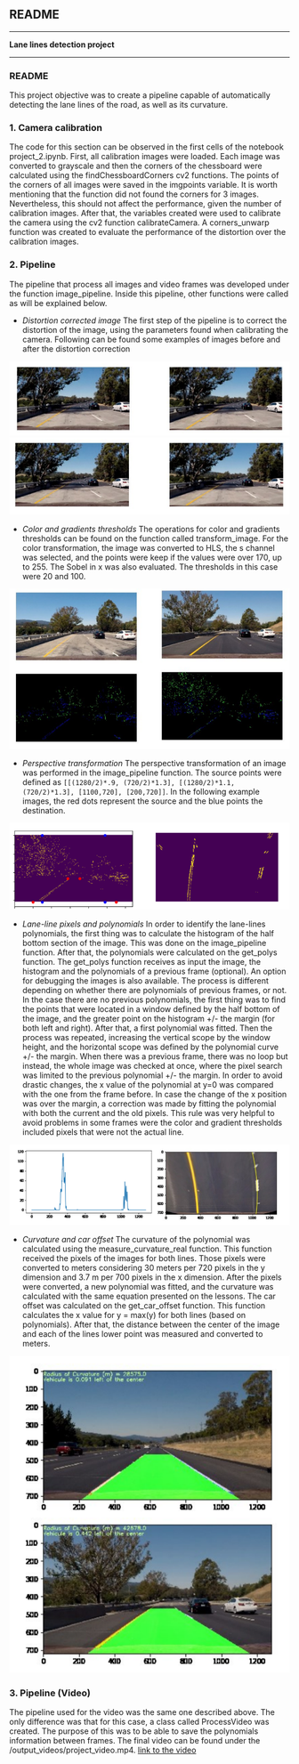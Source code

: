 ## README

---

**Lane lines detection project**

[//]: # (Image References)

[image1]: ./report_images/image1.png "Undistorted"
[image2]: ./report_images/image2.png "Road Transformed"
[image3]: ./report_images/image3.png "Binary Example"
[image4]: ./report_images/image4.png "Warp Example"
[image5]: ./report_images/image5.png "Fit Visual"
[image6]: ./report_images/image6.png "Output"
[video1]: ./output_videos/project_video.mp4 "Video"


---

### README

This project objective was to create a pipeline capable of automatically detecting the lane lines of the road, as well as its curvature. 

### 1. Camera calibration 

The code for this section can be observed in the first cells of the notebook project_2.ipynb.
First, all calibration images were loaded. Each image was converted to grayscale and then the
corners of the chessboard were calculated using the findChessboardCorners cv2 functions. The
points of the corners of all images were saved in the imgpoints variable. It is worth mentioning that
the function did not found the corners for 3 images. Nevertheless, this should not affect the
performance, given the number of calibration images.
After that, the variables created were used to calibrate the camera using the cv2 function
calibrateCamera.
A corners_unwarp function was created to evaluate the performance of the distortion over
the calibration images.

### 2. Pipeline 

The pipeline that process all images and video frames was developed under the function
image_pipeline. Inside this pipeline, other functions were called as will be explained below.

* *Distortion corrected image*
The first step of the pipeline is to correct the distortion of the image, using the
parameters found when calibrating the camera. Following can be found some examples of
images before and after the distortion correction

![alt text][image1]
![alt text][image2]


* *Color and gradients thresholds*
The operations for color and gradients thresholds can be found on the function called
transform_image. For the color transformation, the image was converted to HLS, the s channel
was selected, and the points were keep if the values were over 170, up to 255. The Sobel in x
was also evaluated. The thresholds in this case were 20 and 100.

![alt text][image3]

* *Perspective transformation*
The perspective transformation of an image was performed in the image_pipeline
function. The source points were defined as `[[(1280/2)*.9, (720/2)*1.3], [(1280/2)*1.1,
(720/2)*1.3], [1100,720], [200,720]]`. In the following example images, the red dots represent
the source and the blue points the destination.

![alt text][image4]

* *Lane-line pixels and polynomials*
In order to identify the lane-lines polynomials, the first thing was to calculate the
histogram of the half bottom section of the image. This was done on the image_pipeline
function. After that, the polynomials were calculated on the get_polys function.
The get_polys function receives as input the image, the histogram and the polynomials
of a previous frame (optional). An option for debugging the images is also available. The process
is different depending on whether there are polynomials of previous frames, or not.
In the case there are no previous polynomials, the first thing was to find the points that
were located in a window defined by the half bottom of the image, and the greater point on the
histogram +/- the margin (for both left and right). After that, a first polynomial was fitted. Then
the process was repeated, increasing the vertical scope by the window height, and the horizontal
scope was defined by the polynomial curve +/- the margin.
When there was a previous frame, there was no loop but instead, the whole image was
checked at once, where the pixel search was limited to the previous polynomial +/- the margin.
In order to avoid drastic changes, the x value of the polynomial at y=0 was compared with the
one from the frame before. In case the change of the x position was over the margin, a correction
was made by fitting the polynomial with both the current and the old pixels. This rule was very
helpful to avoid problems in some frames were the color and gradient thresholds included pixels
that were not the actual line.

![alt text][image5]

* *Curvature and car offset*
The curvature of the polynomial was calculated using the measure_curvature_real
function. This function received the pixels of the images for both lines. Those pixels were
converted to meters considering 30 meters per 720 pixels in the y dimension and 3.7 m per 700
pixels in the x dimension. After the pixels were converted, a new polynomial was fitted, and the
curvature was calculated with the same equation presented on the lessons.
The car offset was calculated on the get_car_offset function. This function calculates the
x value for y = max(y) for both lines (based on polynomials). After that, the distance between
the center of the image and each of the lines lower point was measured and converted to
meters.

![alt text][image6]

### 3. Pipeline (Video)

The pipeline used for the video was the same one described above. The only difference was
that for this case, a class called ProcessVideo was created. The purpose of this was to be able to save
the polynomials information between frames.
The final video can be found under the /output_videos/project_video.mp4. [link to the video](./output_videos/project_video.mp4)


 
